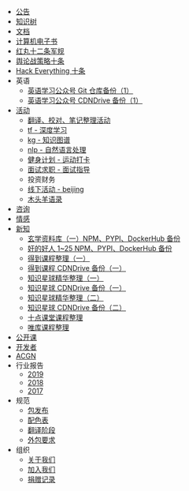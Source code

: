 +   [公告](README.md)
+   [知识树](docs/tree/README.md)
+   [文档](docs/docs/README.md)
+   [计算机电子书](http://it-ebooks.apachecn.org)
+   [红丸十二条军规](docs/redpill12.md)
+   [舆论战策略十条](docs/pub-opin-war.md)
+   [Hack Everything 十条](docs/hack-everything-10.md)
+   英语
    +   [英语学习公众号 Git 仓库备份（1）](docs/english/english1.md)
    +   [英语学习公众号 CDNDrive 备份（1）](docs/english/english1-cdndrive.md)
+   [活动](docs/activity/README.md)
    +   [翻译、校对、笔记整理活动](docs/activity/docs-activity.md)
    +   [tf - 深度学习](docs/activity/dl-tensorflow.md)
    +   [kg - 知识图谱](docs/activity/kg-learning.md)
    +   [nlp - 自然语言处理](docs/activity/nlp-python-nltk.md)
    +   [健身计划 - 运动打卡](docs/activity/run-exercise.md)
    +   [面试求职 - 面试指导](docs/activity/job-interview.md)
    +   投资财务
    +   [线下活动 - beijing](docs/activity/meet-beijing.md)
    +   [木头羊语录](https://github.com/apachecn/home/issues/187)
+   [咨询](docs/map/README.md)
+   [情感](docs/loving.md)
+   [新知](docs/general/README.md)
    +   [玄学资料库（一）NPM、PYPI、DockerHub 备份](docs/general/xuanxue1-dockerhub.md)
    +   [奸的好人 1~25 NPM、PYPI、DockerHub 备份](docs/general/jiandehaoren-dockerhub.md)
    +   [得到课程整理（一）](docs/general/igetget1.md)
    +   [得到课程 CDNDrive 备份（一）](docs/general/igetget1-cdndrive.md)
    +   [知识星球精华整理（一）](docs/general/zsxq1.md)
    +   [知识星球 CDNDrive 备份（一）](docs/general/zsxq1-cdndrive.md)
    +   [知识星球精华整理（二）](docs/general/zsxq2.md)
    +   [知识星球 CDNDrive 备份（二）](docs/general/zsxq2-cdndrive.md)
    +   [十点课堂课程整理](docs/general/shidianketang.md)
    +   [唯库课程整理](docs/general/weiku.md)
+   [公开课](docs/mooc.md)
+   [开发者](docs/dev.md)
+   [ACGN](https://acgn.flygon.net/)
+   行业报告
    +   [2019](docs/report/2019.md)
    +   [2018](docs/report/2018.md)
    +   [2017](docs/report/2017.md)
+   规范
    +   [包发布](docs/spec/pkg.md)
    +   [配色表](docs/spec/color.md)
    +   [翻译阶段](docs/spec/trans-stg.md)
    +   [外包要求](docs/translate/waibao-req.md)
+   组织
    +   [关于我们](docs/about.md)
    +   [加入我们](docs/join.md)
    +   [捐赠记录](docs/donate/README.md)
